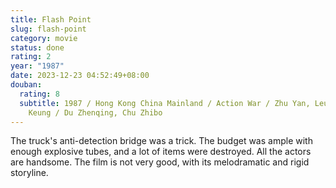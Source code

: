 ```yaml
---
title: Flash Point
slug: flash-point
category: movie
status: done
rating: 2
year: "1987"
date: 2023-12-23 04:52:49+08:00
douban:
  rating: 8
  subtitle: 1987 / Hong Kong China Mainland / Action War / Zhu Yan, Leung Chi
    Keung / Du Zhenqing, Chu Zhibo
---
```


The truck's anti-detection bridge was a trick. The budget was ample with enough explosive tubes, and a lot of items were destroyed. All the actors are handsome. The film is not very good, with its melodramatic and rigid storyline.
